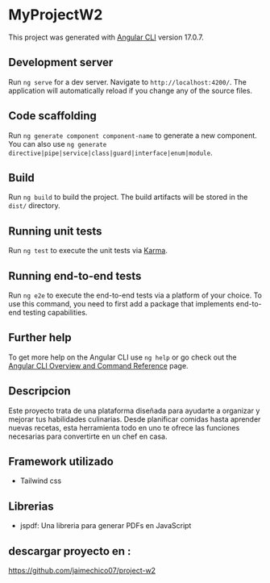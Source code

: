 # MyProjectW2

This project was generated with [Angular CLI](https://github.com/angular/angular-cli) version 17.0.7.

## Development server

Run `ng serve` for a dev server. Navigate to `http://localhost:4200/`. The application will automatically reload if you change any of the source files.

## Code scaffolding

Run `ng generate component component-name` to generate a new component. You can also use `ng generate directive|pipe|service|class|guard|interface|enum|module`.

## Build

Run `ng build` to build the project. The build artifacts will be stored in the `dist/` directory.

## Running unit tests

Run `ng test` to execute the unit tests via [Karma](https://karma-runner.github.io).

## Running end-to-end tests

Run `ng e2e` to execute the end-to-end tests via a platform of your choice. To use this command, you need to first add a package that implements end-to-end testing capabilities.

## Further help

To get more help on the Angular CLI use `ng help` or go check out the [Angular CLI Overview and Command Reference](https://angular.io/cli) page.

## Descripcion

Este proyecto trata de una plataforma diseñada para ayudarte a organizar y mejorar tus habilidades culinarias. Desde planificar comidas hasta aprender nuevas recetas, esta herramienta todo en uno te ofrece las funciones necesarias para convertirte en un chef en casa.

## Framework utilizado
- Tailwind css

## Librerias
- jspdf: Una libreria para generar PDFs en JavaScript

## descargar proyecto en :

https://github.com/jaimechico07/project-w2 
